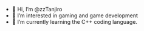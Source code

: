 - 👋 Hi, I’m @zzTanjiro
- 👀 I’m interested in gaming and game development
- 🌱 I’m currently learning the C++ coding language.
<!---
zzTanjiro/zzTanjiro is a ✨ special ✨ repository because its `README.md` (this file) appears on your GitHub profile.
You can click the Preview link to take a look at your changes.
--->
